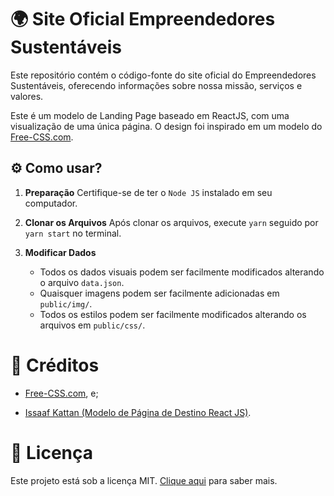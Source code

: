 # 🌍 Site Oficial Empreendedores Sustentáveis

Este repositório contém o código-fonte do site oficial do Empreendedores Sustentáveis, oferecendo informações sobre nossa missão, serviços e valores.

Este é um modelo de Landing Page baseado em ReactJS, com uma visualização de uma única página. O design foi inspirado em um modelo do [Free-CSS.com](https://www.free-css.com/assets/files/free-css-templates/preview/page234/interact/).

## ⚙️ Como usar?

1. **Preparação**
   Certifique-se de ter o `Node JS` instalado em seu computador.

2. **Clonar os Arquivos**
   Após clonar os arquivos, execute `yarn` seguido por `yarn start` no terminal.

3. **Modificar Dados**
    - Todos os dados visuais podem ser facilmente modificados alterando o arquivo `data.json`.
    - Quaisquer imagens podem ser facilmente adicionadas em `public/img/`.
    - Todos os estilos podem ser facilmente modificados alterando os arquivos em `public/css/`.

#  🎉 Créditos

- [Free-CSS.com](https://www.free-css.com/assets/files/free-css-templates/preview/page234/interact/), e;

- [Issaaf Kattan (Modelo de Página de Destino React JS)](https://github.com/issaafalkattan/React-Landing-Page-Template/tree/master).

# 📜 Licença
Este projeto está sob a licença MIT. [Clique aqui](https://github.com/esustentaveis/empreendedoresustentaveis.github.io/blob/main/LICENSE) para saber mais.